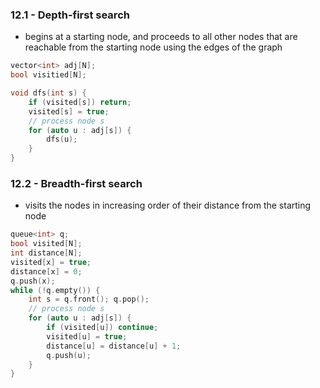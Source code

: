### 12.1 - Depth-first search
- begins at a starting node, and proceeds to all other nodes that are reachable from the starting node using the edges of the graph
```cpp
vector<int> adj[N];
bool visitied[N];

void dfs(int s) {
	if (visited[s]) return;
	visited[s] = true;
	// process node s
	for (auto u : adj[s]) {
		dfs(u);
	}
}
```
### 12.2 - Breadth-first search
- visits the nodes in increasing order of their distance from the starting node
```cpp
queue<int> q;
bool visited[N];
int distance[N];
visited[x] = true;
distance[x] = 0;
q.push(x);
while (!q.empty()) {
	int s = q.front(); q.pop();
	// process node s
	for (auto u : adj[s]) {
		if (visited[u]) continue;
		visited[u] = true;
		distance[u] = distance[u] + 1;
		q.push(u);
	}
}
```
